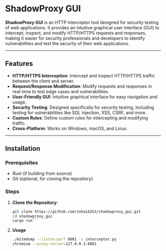 # ShadowProxy GUI

**ShadowProxy GUI** is an HTTP interceptor tool designed for security testing of web applications. It provides an intuitive graphical user interface (GUI) to intercept, inspect, and modify HTTP/HTTPS requests and responses, making it easier for security professionals and developers to identify vulnerabilities and test the security of their web applications.

---

## Features

- **HTTP/HTTPS Interception**: Intercept and inspect HTTP/HTTPS traffic between the client and server.
- **Request/Response Modification**: Modify requests and responses in real-time to test edge cases and vulnerabilities.
- **User-Friendly GUI**: Intuitive graphical interface for easy navigation and usage.
- **Security Testing**: Designed specifically for security testing, including testing for vulnerabilities like SQL injection, XSS, CSRF, and more.
- **Custom Rules**: Define custom rules for intercepting and modifying traffic.
- **Cross-Platform**: Works on Windows, macOS, and Linux.

---

## Installation

### Prerequisites
- Rust (if building from source)
- Git (optional, for cloning the repository)

### Steps
1. **Clone the Repository**:
   ```bash
   git clone https://github.com/zohaib2k2/shadowproxy_gui.git
   cd shadowproxy_gui
   cargo run```
2. **Usage**
   ```bash
   ./mitmdump --listen-port 8081 -s interceptor.py
   chromium --proxy-server=127.0.0.1:8081   
   ```
